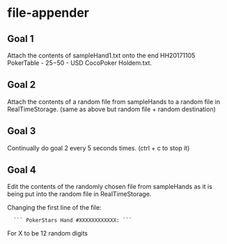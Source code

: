 # file-appender

## Goal 1

Attach the contents of sampleHand1.txt onto the end HH20171105 PokerTable - $25-$50 - USD CocoPoker Holdem.txt.

## Goal 2

Attach the contents of a random file from sampleHands to a random file in RealTimeStorage. (same as above but random file + random destination)

## Goal 3

Continually do goal 2 every 5 seconds times. (ctrl + c to stop it)

## Goal 4

Edit the contents of the randomly chosen file from sampleHands as it is being put into the random file in RealTimeStorage.

Changing the first line of the file:

      ``` PokerStars Hand #XXXXXXXXXXXX: ```

For X to be 12 random digits
